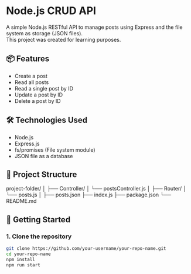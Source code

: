 # Node.js CRUD API

A simple Node.js RESTful API to manage posts using Express and the file system as storage (JSON files).  
This project was created for learning purposes.

## 📦 Features

- Create a post
- Read all posts
- Read a single post by ID
- Update a post by ID
- Delete a post by ID

## 🛠️ Technologies Used

- Node.js
- Express.js
- fs/promises (File system module)
- JSON file as a database

## 📂 Project Structure

project-folder/
│
├── Controller/
│ └── postsController.js
│
├── Router/
│ └── posts.js
│
├── posts.json
├── index.js
├── package.json
└── README.md


## 🚀 Getting Started

### 1. Clone the repository

```bash
git clone https://github.com/your-username/your-repo-name.git
cd your-repo-name
npm install
npm run start 
